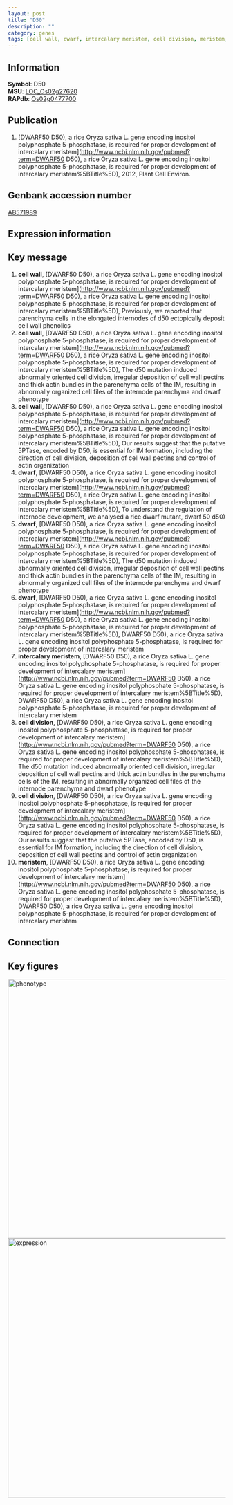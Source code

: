 ```yaml
---
layout: post
title: "D50"
description: ""
category: genes
tags: [cell wall, dwarf, intercalary meristem, cell division, meristem, Gene]
---
```


## Information
__Symbol__: D50  
__MSU__: [LOC_Os02g27620](http://rice.plantbiology.msu.edu/cgi-bin/ORF_infopage.cgi?orf=LOC_Os02g27620)  
__RAPdb__: [Os02g0477700](http://rapdb.dna.affrc.go.jp/viewer/gbrowse_details/irgsp1?name=Os02g0477700)  

## Publication
1. [DWARF50 D50), a rice Oryza sativa L. gene encoding inositol polyphosphate 5-phosphatase, is required for proper development of intercalary meristem](http://www.ncbi.nlm.nih.gov/pubmed?term=DWARF50 D50), a rice Oryza sativa L. gene encoding inositol polyphosphate 5-phosphatase, is required for proper development of intercalary meristem%5BTitle%5D), 2012, Plant Cell Environ.

## Genbank accession number
[AB571989](http://www.ncbi.nlm.nih.gov/nuccore/AB571989)  

## Expression information

## Key message
1. __cell wall__, [DWARF50 D50), a rice Oryza sativa L. gene encoding inositol polyphosphate 5-phosphatase, is required for proper development of intercalary meristem](http://www.ncbi.nlm.nih.gov/pubmed?term=DWARF50 D50), a rice Oryza sativa L. gene encoding inositol polyphosphate 5-phosphatase, is required for proper development of intercalary meristem%5BTitle%5D),  Previously, we reported that parenchyma cells in the elongated internodes of d50 ectopically deposit cell wall phenolics
2. __cell wall__, [DWARF50 D50), a rice Oryza sativa L. gene encoding inositol polyphosphate 5-phosphatase, is required for proper development of intercalary meristem](http://www.ncbi.nlm.nih.gov/pubmed?term=DWARF50 D50), a rice Oryza sativa L. gene encoding inositol polyphosphate 5-phosphatase, is required for proper development of intercalary meristem%5BTitle%5D),  The d50 mutation induced abnormally oriented cell division, irregular deposition of cell wall pectins and thick actin bundles in the parenchyma cells of the IM, resulting in abnormally organized cell files of the internode parenchyma and dwarf phenotype
3. __cell wall__, [DWARF50 D50), a rice Oryza sativa L. gene encoding inositol polyphosphate 5-phosphatase, is required for proper development of intercalary meristem](http://www.ncbi.nlm.nih.gov/pubmed?term=DWARF50 D50), a rice Oryza sativa L. gene encoding inositol polyphosphate 5-phosphatase, is required for proper development of intercalary meristem%5BTitle%5D),  Our results suggest that the putative 5PTase, encoded by D50, is essential for IM formation, including the direction of cell division, deposition of cell wall pectins and control of actin organization
4. __dwarf__, [DWARF50 D50), a rice Oryza sativa L. gene encoding inositol polyphosphate 5-phosphatase, is required for proper development of intercalary meristem](http://www.ncbi.nlm.nih.gov/pubmed?term=DWARF50 D50), a rice Oryza sativa L. gene encoding inositol polyphosphate 5-phosphatase, is required for proper development of intercalary meristem%5BTitle%5D),  To understand the regulation of internode development, we analysed a rice dwarf mutant, dwarf 50 d50)  
5. __dwarf__, [DWARF50 D50), a rice Oryza sativa L. gene encoding inositol polyphosphate 5-phosphatase, is required for proper development of intercalary meristem](http://www.ncbi.nlm.nih.gov/pubmed?term=DWARF50 D50), a rice Oryza sativa L. gene encoding inositol polyphosphate 5-phosphatase, is required for proper development of intercalary meristem%5BTitle%5D),  The d50 mutation induced abnormally oriented cell division, irregular deposition of cell wall pectins and thick actin bundles in the parenchyma cells of the IM, resulting in abnormally organized cell files of the internode parenchyma and dwarf phenotype
6. __dwarf__, [DWARF50 D50), a rice Oryza sativa L. gene encoding inositol polyphosphate 5-phosphatase, is required for proper development of intercalary meristem](http://www.ncbi.nlm.nih.gov/pubmed?term=DWARF50 D50), a rice Oryza sativa L. gene encoding inositol polyphosphate 5-phosphatase, is required for proper development of intercalary meristem%5BTitle%5D), DWARF50 D50), a rice Oryza sativa L. gene encoding inositol polyphosphate 5-phosphatase, is required for proper development of intercalary meristem
7. __intercalary meristem__, [DWARF50 D50), a rice Oryza sativa L. gene encoding inositol polyphosphate 5-phosphatase, is required for proper development of intercalary meristem](http://www.ncbi.nlm.nih.gov/pubmed?term=DWARF50 D50), a rice Oryza sativa L. gene encoding inositol polyphosphate 5-phosphatase, is required for proper development of intercalary meristem%5BTitle%5D), DWARF50 D50), a rice Oryza sativa L. gene encoding inositol polyphosphate 5-phosphatase, is required for proper development of intercalary meristem
8. __cell division__, [DWARF50 D50), a rice Oryza sativa L. gene encoding inositol polyphosphate 5-phosphatase, is required for proper development of intercalary meristem](http://www.ncbi.nlm.nih.gov/pubmed?term=DWARF50 D50), a rice Oryza sativa L. gene encoding inositol polyphosphate 5-phosphatase, is required for proper development of intercalary meristem%5BTitle%5D),  The d50 mutation induced abnormally oriented cell division, irregular deposition of cell wall pectins and thick actin bundles in the parenchyma cells of the IM, resulting in abnormally organized cell files of the internode parenchyma and dwarf phenotype
9. __cell division__, [DWARF50 D50), a rice Oryza sativa L. gene encoding inositol polyphosphate 5-phosphatase, is required for proper development of intercalary meristem](http://www.ncbi.nlm.nih.gov/pubmed?term=DWARF50 D50), a rice Oryza sativa L. gene encoding inositol polyphosphate 5-phosphatase, is required for proper development of intercalary meristem%5BTitle%5D),  Our results suggest that the putative 5PTase, encoded by D50, is essential for IM formation, including the direction of cell division, deposition of cell wall pectins and control of actin organization
10. __meristem__, [DWARF50 D50), a rice Oryza sativa L. gene encoding inositol polyphosphate 5-phosphatase, is required for proper development of intercalary meristem](http://www.ncbi.nlm.nih.gov/pubmed?term=DWARF50 D50), a rice Oryza sativa L. gene encoding inositol polyphosphate 5-phosphatase, is required for proper development of intercalary meristem%5BTitle%5D), DWARF50 D50), a rice Oryza sativa L. gene encoding inositol polyphosphate 5-phosphatase, is required for proper development of intercalary meristem

## Connection

## Key figures
<img src="http://ricencode.github.io/images/D50.pheno.png" alt="phenotype"  style="width: 600px;"/>

<img src="http://ricencode.github.io/images/D50.exp.png" alt="expression"  style="width: 600px;"/>


